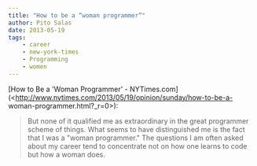 ```yaml
---
title: "How to be a “woman programmer”"
author: Pito Salas
date: 2013-05-19
tags:
    - career
    - new-york-times
    - Programming
    - women
---
```




[How to Be a 'Woman Programmer' -
NYTimes.com](<http://www.nytimes.com/2013/05/19/opinion/sunday/how-to-be-a-
woman-programmer.html?_r=0>):

> But none of it qualified me as extraordinary in the great programmer scheme
> of things. What seems to have distinguished me is the fact that I was a
> "woman programmer." The questions I am often asked about my career tend to
> concentrate not on how one learns to code but how a woman does.




